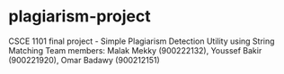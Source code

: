 # plagiarism-project
CSCE 1101 final project - Simple Plagiarism Detection Utility using String Matching
Team members:
Malak Mekky (900222132), Youssef Bakir (900221920), Omar Badawy (900212151)
